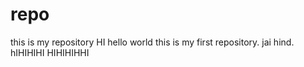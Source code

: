 # repo
this is my repository
HI hello world this is my first repository.
jai hind.
hIHIHIHI
HIHIHIHHI


